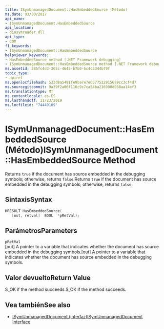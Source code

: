 ```yaml
---
title: ISymUnmanagedDocument::HasEmbeddedSource (Método)
ms.date: 03/30/2017
api_name:
- ISymUnmanagedDocument.HasEmbeddedSource
api_location:
- diasymreader.dll
api_type:
- COM
f1_keywords:
- ISymUnmanagedDocument::HasEmbeddedSource
helpviewer_keywords:
- HasEmbeddedSource method [.NET Framework debugging]
- ISymUnmanagedDocument::HasEmbeddedSource method [.NET Framework debugging]
ms.assetid: 385fc4d3-365c-4645-b7b0-6c4c5344b79f
topic_type:
- apiref
ms.openlocfilehash: 533d8a5481fe9ba7e7e65775229156a9cc3cf4d7
ms.sourcegitcommit: 9a39f2a06f110c9c7ca54ba216900d038aa14ef3
ms.translationtype: MT
ms.contentlocale: es-ES
ms.lasthandoff: 11/23/2019
ms.locfileid: "74449109"
---
```

# <a name="isymunmanageddocumenthasembeddedsource-method"></a><span data-ttu-id="1d088-102">ISymUnmanagedDocument::HasEmbeddedSource (Método)</span><span class="sxs-lookup"><span data-stu-id="1d088-102">ISymUnmanagedDocument::HasEmbeddedSource Method</span></span>
<span data-ttu-id="1d088-103">Returns `true` if the document has source embedded in the debugging symbols; otherwise, returns `false`.</span><span class="sxs-lookup"><span data-stu-id="1d088-103">Returns `true` if the document has source embedded in the debugging symbols; otherwise, returns `false`.</span></span>  
  
## <a name="syntax"></a><span data-ttu-id="1d088-104">Sintaxis</span><span class="sxs-lookup"><span data-stu-id="1d088-104">Syntax</span></span>  
  
```cpp  
HRESULT HasEmbeddedSource(  
   [out, retval]  BOOL  *pRetVal);  
```  
  
## <a name="parameters"></a><span data-ttu-id="1d088-105">Parámetros</span><span class="sxs-lookup"><span data-stu-id="1d088-105">Parameters</span></span>  
 `pRetVal`  
 <span data-ttu-id="1d088-106">[out] A pointer to a variable that indicates whether the document has source embedded in the debugging symbols.</span><span class="sxs-lookup"><span data-stu-id="1d088-106">[out] A pointer to a variable that indicates whether the document has source embedded in the debugging symbols.</span></span>  
  
## <a name="return-value"></a><span data-ttu-id="1d088-107">Valor devuelto</span><span class="sxs-lookup"><span data-stu-id="1d088-107">Return Value</span></span>  
 <span data-ttu-id="1d088-108">S_OK if the method succeeds.</span><span class="sxs-lookup"><span data-stu-id="1d088-108">S_OK if the method succeeds.</span></span>  
  
## <a name="see-also"></a><span data-ttu-id="1d088-109">Vea también</span><span class="sxs-lookup"><span data-stu-id="1d088-109">See also</span></span>

- [<span data-ttu-id="1d088-110">ISymUnmanagedDocument (interfaz)</span><span class="sxs-lookup"><span data-stu-id="1d088-110">ISymUnmanagedDocument Interface</span></span>](../../../../docs/framework/unmanaged-api/diagnostics/isymunmanageddocument-interface.md)
